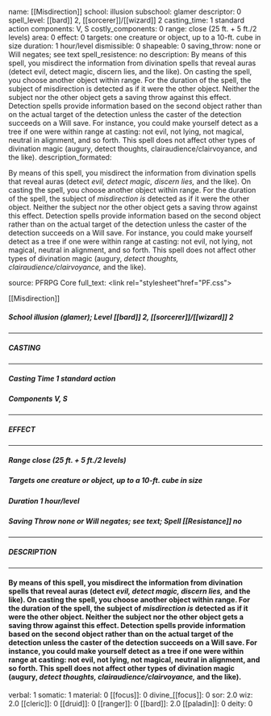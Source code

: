 name: [[Misdirection]]
school: illusion
subschool: glamer
descriptor: 0
spell_level: [[bard]] 2, [[sorcerer]]/[[wizard]] 2
casting_time: 1 standard action
components: V, S
costly_components: 0
range: close (25 ft. + 5 ft./2 levels)
area: 0
effect: 0
targets: one creature or object, up to a 10-ft. cube in size
duration: 1 hour/level
dismissible: 0
shapeable: 0
saving_throw: none or Will negates; see text
spell_resistence: no
description: By means of this spell, you misdirect the information from divination spells that reveal auras (detect evil, detect magic, discern lies, and the like). On casting the spell, you choose another object within range. For the duration of the spell, the subject of misdirection is detected as if it were the other object. Neither the subject nor the other object gets a saving throw against this effect. Detection spells provide information based on the second object rather than on the actual target of the detection unless the caster of the detection succeeds on a Will save. For instance, you could make yourself detect as a tree if one were within range at casting: not evil, not lying, not magical, neutral in alignment, and so forth. This spell does not affect other types of divination magic (augury, detect thoughts, clairaudience/clairvoyance, and the like).
description_formated: <p>By means of this spell, you misdirect the information from divination spells that reveal auras (detect <i>evil, detect magic, discern lies,</i> and the like). On casting the spell, you choose another object within range. For the duration of the spell, the subject of <i>misdirection is</i> detected as if it were the other object. Neither the subject nor the other object gets a saving throw against this effect. Detection spells provide information based on the second object rather than on the actual target of the detection unless the caster of the detection succeeds on a Will save. For instance, you could make yourself detect as a tree if one were within range at casting: not evil, not lying, not magical, neutral in alignment, and so forth. This spell does not affect other types of divination magic (augury, <i>detect thoughts, clairaudience/clairvoyance,</i> and the like).</p>
source: PFRPG Core
full_text: <link rel="stylesheet"href="PF.css"><div class="heading"><p class="alignleft">[[Misdirection]]</p><div style="clear: both;"></div></div><div><h5><b>School </b>illusion (glamer); <b>Level </b>[[bard]] 2, [[sorcerer]]/[[wizard]] 2</h5></div><hr/><div><h5><b>CASTING</b></h5></div><hr/><div><h5><b>Casting Time </b>1 standard action</h5><h5><b>Components </b>V, S</h5></div><hr/><div><h5><b>EFFECT</b></h5></div><hr/><div><h5><b>Range </b>close (25 ft. + 5 ft./2 levels)</h5><h5><b>Targets </b>one creature or object, up to a 10-ft. cube in size</h5><h5><b>Duration </b>1 hour/level</h5><h5><b>Saving Throw </b>none or Will negates; see text; <b>Spell [[Resistance]] </b>no</h5></div><hr/><div><h5><b>DESCRIPTION</b></h5></div><hr/><div><h4><p>By means of this spell, you misdirect the information from divination spells that reveal auras (detect <i>evil, detect magic, discern lies,</i> and the like). On casting the spell, you choose another object within range. For the duration of the spell, the subject of <i>misdirection is</i> detected as if it were the other object. Neither the subject nor the other object gets a saving throw against this effect. Detection spells provide information based on the second object rather than on the actual target of the detection unless the caster of the detection succeeds on a Will save. For instance, you could make yourself detect as a tree if one were within range at casting: not evil, not lying, not magical, neutral in alignment, and so forth. This spell does not affect other types of divination magic (augury, <i>detect thoughts, clairaudience/clairvoyance,</i> and the like).</p></h4></div>
verbal: 1
somatic: 1
material: 0
[[focus]]: 0
divine_[[focus]]: 0
sor: 2.0
wiz: 2.0
[[cleric]]: 0
[[druid]]: 0
[[ranger]]: 0
[[bard]]: 2.0
[[paladin]]: 0
deity: 0
